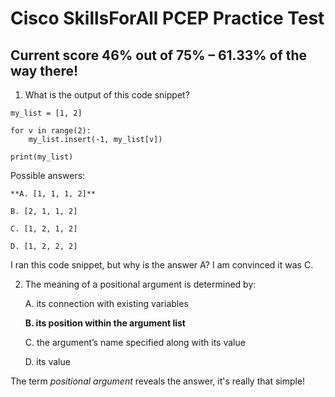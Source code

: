# Cisco SkillsForAll PCEP Practice Test
## Current score 46% out of 75% – 61.33% of the way there!

1. What is the output of this code snippet?

```
my_list = [1, 2]
 
for v in range(2):
    my_list.insert(-1, my_list[v])
 
print(my_list)
```

Possible answers:

    **A. [1, 1, 1, 2]**

    B. [2, 1, 1, 2]

    C. [1, 2, 1, 2]

    D. [1, 2, 2, 2]

I ran this code snippet, but why is the answer A? I am convinced it was C.

2. The meaning of a positional argument is determined by:

    A. its connection with existing variables

    **B. its position within the argument list** 

    C. the argument’s name specified along with its value

    D. its value

The term *positional argument* reveals the answer, it's really that simple! 